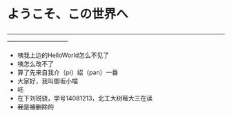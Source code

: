 # ようこそ、この世界へ
——————————————————————————————————————————————
* 咦我上边的HelloWorld怎么不见了
* 咦怎么改不了
* 算了先来自我介（pi）绍（pan）一番
* 大家好，我叫御坂小喵
* 呸
* 在下刘锐骁，学号14081213，北工大树莓大三在读
* ~~我是被删除的~~
